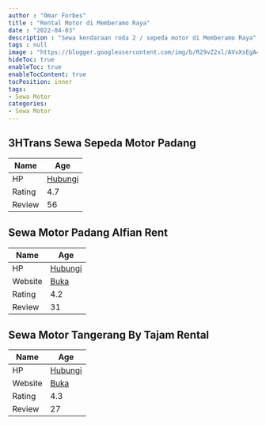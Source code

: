 ```yaml
---
author : "Omar Forbes"
title : "Rental Motor di Memberamo Raya"
date : "2022-04-03"
description : "Sewa kendaraan roda 2 / sepeda motor di Memberamo Raya"
tags : null
image : "https://blogger.googleusercontent.com/img/b/R29vZ2xl/AVvXsEgA4ZZ58Ubr8tEi1QUid3REaHhjO5RBgO75i0iR_UXOKqNG1tItXjdpCvoCS4xPZarPEbBRcFruVhrrnZGTqO-66O2RFfrsx-Y_QPcvMGeiiZxz6wzjf1xCBUnjQfur6TpX4rFXiBRiorG_UVbl7Gb_wHN-FNCcevxz2EkTVwkkeJn3TUTMzJMKVSfBvQ/w300-h200/rental-motor-di-memberamo-raya.png"
hideToc: true
enableToc: true
enableTocContent: true
tocPosition: inner
tags:
- Sewa Motor
categories:
- Sewa Motor
---
```



## 3HTrans Sewa Sepeda Motor Padang

Name | Age
--------|------
HP | [Hubungi](https://pcandroidplayer.blogspot.com/?clayads=https://getnumber.ndower.dev?phone=MDgxMzYzNDQyNTky)
Rating | 4.7
Review | 56


## Sewa Motor Padang Alfian Rent

Name | Age
--------|------
HP | [Hubungi](https://pcandroidplayer.blogspot.com/?clayads=https://getnumber.ndower.dev?phone=MDg1Mzc2MzIxNjA2)
Website | [Buka](https://pcandroidplayer.blogspot.com/?clayads=aHR0cHM6Ly9zZXdhbW90b3JwYWRhbmcud29yZHByZXNzLmNvbS8=) 
Rating | 4.2
Review | 31


## Sewa Motor Tangerang By Tajam Rental

Name | Age
--------|------
HP | [Hubungi](https://pcandroidplayer.blogspot.com/?clayads=https://getnumber.ndower.dev?phone=MDgyMTMzNTk1OTk5)
Website | [Buka](https://pcandroidplayer.blogspot.com/?clayads=aHR0cDovL3d3dy5pbnN0YWdyYW0uY29tL3Nld2Ftb3RvcnRhbmdlcmFuZw==) 
Rating | 4.3
Review | 27


